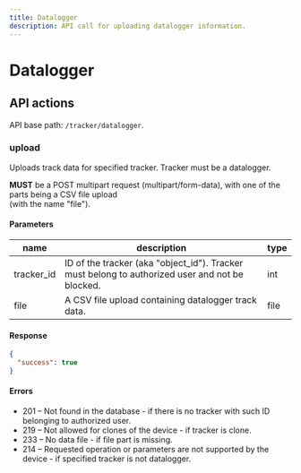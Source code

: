 ```yaml
---
title: Datalogger
description: API call for uploading datalogger information.
---
```


# Datalogger

## API actions

API base path: `/tracker/datalogger`.

### upload

Uploads track data for specified tracker. Tracker must be a datalogger.

**MUST** be a POST multipart request (multipart/form-data), with one of the parts being a CSV file upload\
(with the name "file").

#### Parameters

| name        | description                                                                                      | type |
| ----------- | ------------------------------------------------------------------------------------------------ | ---- |
| tracker\_id | ID of the tracker (aka "object\_id"). Tracker must belong to authorized user and not be blocked. | int  |
| file        | A CSV file upload containing datalogger track data.                                              | file |

#### Response

```json
{
  "success": true
}
```

#### Errors

* 201 – Not found in the database - if there is no tracker with such ID belonging to authorized user.
* 219 – Not allowed for clones of the device - if tracker is clone.
* 233 – No data file - if file part is missing.
* 214 – Requested operation or parameters are not supported by the device - if specified tracker is not datalogger.
